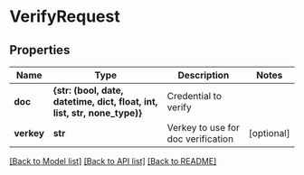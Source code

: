 # VerifyRequest


## Properties
Name | Type | Description | Notes
------------ | ------------- | ------------- | -------------
**doc** | **{str: (bool, date, datetime, dict, float, int, list, str, none_type)}** | Credential to verify | 
**verkey** | **str** | Verkey to use for doc verification | [optional] 

[[Back to Model list]](../README.md#documentation-for-models) [[Back to API list]](../README.md#documentation-for-api-endpoints) [[Back to README]](../README.md)


